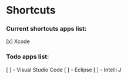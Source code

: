 # Shortcuts

### Current shortcuts apps list:

[x] Xcode

### Todo apps list:
[ ] - Visual Studio Code
[ ] - Eclipse
[ ] - Intelli J